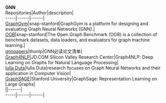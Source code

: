 **GNN**                                    
Repositories|Author|description|    
-----|------|------|  
[GraphGym](https://github.com/snap-stanford/GraphGym)|snap-stanford|GraphGym is a platform for designing and evaluating Graph Neural Networks (GNN).|  
[OGB](https://github.com/snap-stanford/ogb)|snap-stanford|The Open Graph Benchmark (OGB) is a collection of benchmark datasets, data loaders, and evaluators for graph machine learning.|  
[gnnpapers](https://github.com/thunlp/gnnpapers)|thunlp|GNN必读论文清单|  
[Graph4NLP](https://github.com/graph4ai/graph4nlp)|JD.COM Silicon Valley Research Center|Graph4NLP: Deep Learning on Graphs for Natural Language Processing|  
[Iulia Duta](https://iuliaduta.github.io/)|Iulia Duta|research focuses on Graph Neural Networks and their application in Computer Vision|  
[GraphSAGE](https://github.com/williamleif/GraphSAGE)|Stanford University|GraphSage: Representation Learning on Large Graphs|  
[]()||------|  
-----|------|------|  
